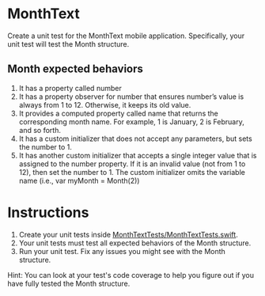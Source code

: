 # MonthText
Create a unit test for the MonthText mobile application. Specifically, your unit test will test the Month structure.

## Month expected behaviors
1. It has a property called number
1. It has a property observer for number that ensures number’s value is always from 1 to 12. Otherwise, it keeps its old value.
1. It provides a computed property called name that returns the corresponding month name. For example, 1 is January, 2 is February, and so forth. 
1. It has a custom initializer that does not accept any parameters, but sets the number to 1.
1. It has another custom initializer that accepts a single integer value that is assigned to the number property. If it is an invalid value (not from 1 to 12), then set the number to 1. The custom initializer omits the variable name (i.e., var myMonth = Month(2))

# Instructions
1. Create your unit tests inside [MonthTextTests/MonthTextTests.swift](MonthTextTests/MonthTextTests.swift).
1. Your unit tests must test all expected behaviors of the Month structure.
1. Run your unit test. Fix any issues you might see with the Month structure.

Hint: You can look at your test's code coverage to help you figure out if you have fully tested the Month structure.
